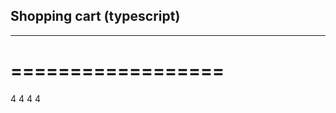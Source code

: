 ## Shopping cart (typescript)
---------------------------
==================
=================

4
4
4
4
